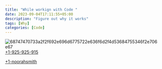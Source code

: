 ```yaml
---
title: "While workign with Code "
date: 2023-09-04T17:11:55+05:00
description: "Figure out why it works"
tags: [Why]
categories: [Code]
---
```

![68747470733a2f2f692e696d6775722e636f6d2f4d53684755346f2e706e67](https://github.com/NoorahSmith/noorahsmith.github.io/assets/136467640/ee6dbd17-c483-4bce-936a-30813eb7cd7b)
[+1-925-925-915](tel:+1-925-925-915)



[+1-noorahsmith](tel:+1-925-925-915)


